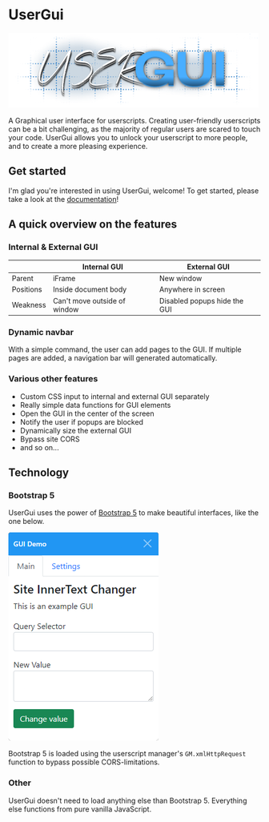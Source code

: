 # UserGui

<img src="media/usergui_logo.png" alt="logo" width="500"/>

A Graphical user interface for userscripts. Creating user-friendly userscripts can be a bit challenging, as the majority of regular users are scared to touch your code. UserGui allows you to unlock your userscript to more people, and to create a more pleasing experience.

## Get started

I'm glad you're interested in using UserGui, welcome! To get started, please take a look at the [documentation]()!

## A quick overview on the features

### Internal & External GUI

|           | Internal GUI                 | External GUI                 |
|-----------|------------------------------|------------------------------|
| Parent    | iFrame                       | New window                   |
| Positions | Inside document body         | Anywhere in screen           |
| Weakness  | Can't move outside of window | Disabled popups hide the GUI |

### Dynamic navbar

With a simple command, the user can add pages to the GUI. If multiple pages are added, a navigation bar will generated automatically.

### Various other features

* Custom CSS input to internal and external GUI separately
* Really simple data functions for GUI elements
* Open the GUI in the center of the screen
* Notify the user if popups are blocked
* Dynamically size the external GUI
* Bypass site CORS
* and so on...

## Technology

### Bootstrap 5

UserGui uses the power of [Bootstrap 5](https://getbootstrap.com/docs/5.0/getting-started/introduction/) to make beautiful interfaces, like the one below.

![Example GUI](media/example_gui.png)

Bootstrap 5 is loaded using the userscript manager's `GM.xmlHttpRequest` function to bypass possible CORS-limitations.

### Other

UserGui doesn't need to load anything else than Bootstrap 5. Everything else functions from pure vanilla JavaScript.
